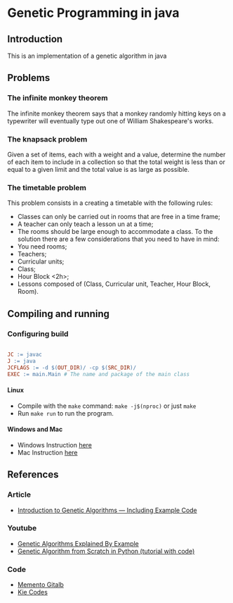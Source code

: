 # Genetic Programming in java

## Introduction

This is an implementation of a genetic algorithm in java

## Problems

### The infinite monkey theorem

The infinite monkey theorem says that a monkey randomly hitting keys on a typewriter will eventually type out one of William Shakespeare's works.

### The knapsack problem

Given a set of items, each with a weight and a value, determine the number of each item to include in a collection so that the total weight is less than or equal to a given limit and the total value is as large as possible.

### The timetable problem

This problem consists in a creating a timetable with the following rules:
  - Classes can only be carried out in rooms that are free in a time frame;
  - A teacher can only teach a lesson un at a time;
  - The rooms should be large enough to accommodate a class.
To the solution there are a few considerations that you need to have in mind:
  - You need rooms;
  - Teachers;
  - Curricular units;
  - Class;
  - Hour Block <2h>;
  - Lessons composed of (Class, Curricular unit, Teacher, Hour Block, Room).

## Compiling and running

### Configuring build

```Makefile

JC := javac
J := java
JCFLAGS := -d $(OUT_DIR)/ -cp $(SRC_DIR)/
EXEC := main.Main # The name and package of the main class

```

#### Linux

- Compile with the `make` command: `make -j$(nproc)` or just `make`
- Run `make run` to run the program.

#### Windows and Mac

- Windows Instruction [here](https://stackoverflow.com/questions/32127524/how-to-install-and-use-make-in-windows#54086635)
- Mac Instruction [here](https://stackoverflow.com/questions/1469994/using-make-on-os-x)

## References

### Article
 - [Introduction to Genetic Algorithms — Including Example Code](https://towardsdatascience.com/introduction-to-genetic-algorithms-including-example-code-e396e98d8bf3)

### Youtube
 - [Genetic Algorithms Explained By Example](https://www.youtube.com/watch?v=uQj5UNhCPuo)
 - [Genetic Algorithm from Scratch in Python (tutorial with code)](https://www.youtube.com/watch?v=nhT56blfRpE)

### Code
 - [Memento Gitalb](https://github.com/memento/GeneticAlgorithm)
 - [Kie Codes](https://github.com/kiecodes/genetic-algorithms)

